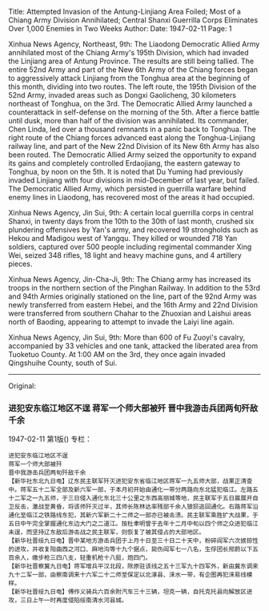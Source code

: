 Title: Attempted Invasion of the Antung-Linjiang Area Foiled; Most of a Chiang Army Division Annihilated; Central Shanxi Guerrilla Corps Eliminates Over 1,000 Enemies in Two Weeks
Author:
Date: 1947-02-11
Page: 1

Xinhua News Agency, Northeast, 9th: The Liaodong Democratic Allied Army annihilated most of the Chiang Army's 195th Division, which had invaded the Linjiang area of Antung Province. The results are still being tallied. The entire 52nd Army and part of the New 6th Army of the Chiang forces began to aggressively attack Linjiang from the Tonghua area at the beginning of this month, dividing into two routes. The left route, the 195th Division of the 52nd Army, invaded areas such as Dongxi Gaolicheng, 30 kilometers northeast of Tonghua, on the 3rd. The Democratic Allied Army launched a counterattack in self-defense on the morning of the 5th. After a fierce battle until dusk, more than half of the division was annihilated. Its commander, Chen Linda, led over a thousand remnants in a panic back to Tonghua. The right route of the Chiang forces advanced east along the Tonghua-Linjiang railway line, and part of the New 22nd Division of its New 6th Army has also been routed. The Democratic Allied Army seized the opportunity to expand its gains and completely controlled Erdaojiang, the eastern gateway to Tonghua, by noon on the 5th. It is noted that Du Yuming had previously invaded Linjiang with four divisions in mid-December of last year, but failed. The Democratic Allied Army, which persisted in guerrilla warfare behind enemy lines in Liaodong, has recovered most of the areas it had occupied.

Xinhua News Agency, Jin Sui, 9th: A certain local guerrilla corps in central Shanxi, in twenty days from the 10th to the 30th of last month, crushed six plundering offensives by Yan's army, and recovered 19 strongholds such as Hekou and Madigou west of Yangqu. They killed or wounded 718 Yan soldiers, captured over 500 people including regimental commander Xing Wei, seized 348 rifles, 18 light and heavy machine guns, and 4 artillery pieces.

Xinhua News Agency, Jin-Cha-Ji, 9th: The Chiang army has increased its troops in the northern section of the Pinghan Railway. In addition to the 53rd and 94th Armies originally stationed on the line, part of the 92nd Army was newly transferred from eastern Hebei, and the 16th Army and 22nd Division were transferred from southern Chahar to the Zhuoxian and Laishui areas north of Baoding, appearing to attempt to invade the Laiyi line again.

Xinhua News Agency, Jin Sui, 9th: More than 600 of Fu Zuoyi's cavalry, accompanied by 33 vehicles and one tank, attacked the liberated area from Tuoketuo County. At 1:00 AM on the 3rd, they once again invaded Qingshuihe County, south of Sui.



<hr /> 

Original: 


### 进犯安东临江地区不逞  蒋军一个师大部被歼  晋中我游击兵团两旬歼敌千余

1947-02-11
第1版()
专栏：

    进犯安东临江地区不逞
    蒋军一个师大部被歼
    晋中我游击兵团两旬歼敌千余
    【新华社东北九日电】辽东民主联军歼灭进犯安东省临江地区蒋军一九五师大部，战果正清查中。蒋军五十二军全部及新六军一部，于本月初开始由通化一带分两路向东北猛犯临江。左路五十二军之一九五师，于三日侵入通化东北三十公里之东西高丽城等地，民主联军于五日晨展开自卫反击，激战至黄昏，将该师歼灭过半，其师长陈林达率残部千余人狼狈逃回通化。右路蒋军沿通化至临江之铁路线东犯，其新六军新二十二师之一部亦已被击溃。民主联军乘胜扩大战果，于五日中午完全掌握通化东边大门之二道江。按杜聿明曾于去年十二月中旬以四个师之众进犯临江未逞，而坚持辽东敌后游击战之民主联军，则恢复了被其侵占的大部地区。
    【新华社晋绥九日电】晋中某地方游击兵团于上月十日至三十日二十天中，粉碎阎军六次掳掠性的进攻，并收复阳曲西之河口、麻地沟等十九个据点，毙伤阎军七一八名，生俘团长邢蔚以下五百余人，缴步枪三四八支，轻重机枪十八挺，炮四门。
    【新华社晋察冀九日电】蒋军增兵平汉北段，除原驻该线之五十三军九十四军外，新由冀东调来九十二军一部，由察南调来十六军二十二师至保定以北涿县、涞水一带，有企图再犯涞易线模样。
    【新华社晋绥九日电】傅作义骑兵六百余附汽车三十三辆，坦克一辆，自托克托县向解放区进攻，三日上午一时再度侵陷绥南清水河县城。
